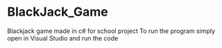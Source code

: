 # BlackJack_Game
Blackjack game made in c# for school project
  To run the program simply open in Visual Studio and run the code
